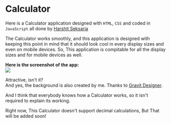 # Calculator
Here is a Calculator application designed with `HTML`, `CSS` and coded in `JavaScript` all done by [Harshit Seksaria](https://github.com/HarshitSeksaria)

The Calculator works smoothly, and this application is designed with keeping this point in mind that it should look cool in every display sizes and even on mobile devices.
So, This application is compitable for all the display sizes and for mobile devices as well.

**Here is the screenshot of the app:**  
![](https://i.stack.imgur.com/fUw2W.png)

Attractive, isn't it?  
And yes, the background is also created by me. Thanks to [Gravit Designer](https://www.designer.io/).

And I think that everybody knows how a Calculator works, so it isn't required to explain its working.

Right now, This Calculator doesn't support decimal calculations, But That will be added soon!
